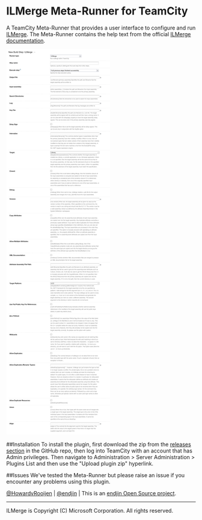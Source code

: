 ILMerge Meta-Runner for TeamCity
================================

A TeamCity Meta-Runner that provides a user interface to configure and run [ILMerge](http://research.microsoft.com/en-us/people/mbarnett/ilmerge.aspx). The Meta-Runner contains the help text from the official [ILMerge documentation](http://research.microsoft.com/en-us/people/mbarnett/ilmerge.doc).

![Screenshot of the ILMerge Meta-Runner](/Assets/2016-01-24_14-36-31.png)

##Installation
To install the plugin, first download the zip from the [releases section](https://github.com/endjin/TeamCityILMergeMetaRunner/releases) in the GitHub repo, then log into TeamCity with an account that has Admin privileges. Then navigate to Administration > Server Administration > Plugins List and then use the "Upload plugin zip" hyperlink.

##Issues
We've tested the Meta-Runner but please raise an issue if you encounter any problems using this plugin.


[@HowardvRooijen](https://twitter.com/howardvrooijen) | [@endjin](https://twitter.com/endjin) | This is an [endjin Open Source project](https://endjin.com/open-source).

---

ILMerge is Copyright (C) Microsoft Corporation. All rights reserved. 
